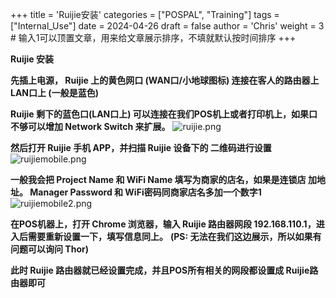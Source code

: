 +++
title = 'Ruijie安装'
categories = ["POSPAL", "Training"]
tags = ["Internal_Use"]
date = 2024-04-26
draft = false
author = 'Chris'
weight = 3 # 输入1可以顶置文章，用来给文章展示排序，不填就默认按时间排序
+++

**Ruijie 安装** 

**先插上电源， Ruijie 上的黄色网口 (WAN口/小地球图标) 连接在客人的路由器上LAN口上 (一般是蓝色)**

**Ruijie 剩下的蓝色口(LAN口上) 可以连接在我们POS机上或者打印机上，如果口不够可以增加 Network Switch 来扩展。**
![ruijie.png](/img/ruijie.png)

**然后打开 Ruijie 手机 APP，并扫描 Ruijie 设备下的 二维码进行设置**
![ruijiemobile.png](/img/ruijiemobile.png)

**一般我会把 Project Name 和 WiFi Name 填写为商家的店名，如果是连锁店 加地址。 Manager Password 和 WiFi密码同商家店名多加一个数字1**
![ruijiemobile2.png](/img/ruijiemobile2.png)

**在POS机器上，打开 Chrome 浏览器，输入 Ruijie 路由器网段 192.168.110.1，进入后需要重新设置一下，填写信息同上。**
**(PS: 无法在我们这边展示，所以如果有问题可以询问 Thor)**

**此时 Ruijie 路由器就已经设置完成，并且POS所有相关的网段都设置成 Ruijie路由器即可**